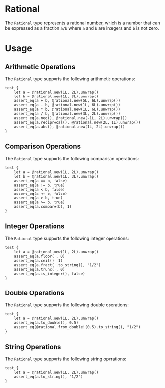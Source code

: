 # Rational

The `Rational` type represents a rational number, which is a number that can be expressed as a fraction `a/b` where `a` and `b` are integers and `b` is not zero.

# Usage

## Arithmetic Operations

The `Rational` type supports the following arithmetic operations:

```moonbit
test {
    let a = @rational.new(1L, 2L).unwrap()
    let b = @rational.new(1L, 3L).unwrap()
    assert_eq(a + b, @rational.new(5L, 6L).unwrap())
    assert_eq(a - b, @rational.new(1L, 6L).unwrap())
    assert_eq(a * b, @rational.new(1L, 6L).unwrap())
    assert_eq(a / b, @rational.new(3L, 2L).unwrap())
    assert_eq(a.neg(), @rational.new(-1L, 2L).unwrap())
    assert_eq(a.reciprocal(), @rational.new(2L, 1L).unwrap())
    assert_eq(a.abs(), @rational.new(1L, 2L).unwrap())
}
```

## Comparison Operations

The `Rational` type supports the following comparison operations:

```moonbit
test {
    let a = @rational.new(1L, 2L).unwrap()
    let b = @rational.new(1L, 3L).unwrap()
    assert_eq(a == b, false)
    assert_eq(a != b, true)
    assert_eq(a < b, false)
    assert_eq(a <= b, false)
    assert_eq(a > b, true)
    assert_eq(a >= b, true)
    assert_eq(a.compare(b), 1)
}
```

## Integer Operations

The `Rational` type supports the following integer operations:

```moonbit
test {
    let a = @rational.new(1L, 2L).unwrap()
    assert_eq(a.floor(), 0)
    assert_eq(a.ceil(), 1)
    assert_eq(a.fract().to_string(), "1/2")
    assert_eq(a.trunc(), 0)
    assert_eq(a.is_integer(), false)
}
```

## Double Operations

The `Rational` type supports the following double operations:

```moonbit
test {
    let a = @rational.new(1L, 2L).unwrap()
    assert_eq(a.to_double(), 0.5)
    assert_eq(@rational.from_double!(0.5).to_string(), "1/2")
}
```

## String Operations

The `Rational` type supports the following string operations:

```moonbit
test {
    let a = @rational.new(1L, 2L).unwrap()
    assert_eq(a.to_string(), "1/2")
}
```